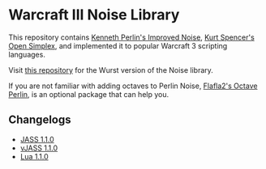 # Warcraft III Noise Library

This repository contains [Kenneth Perlin's Improved Noise](https://mrl.nyu.edu/~perlin/noise/), [Kurt Spencer's Open Simplex](https://gist.github.com/KdotJPG/b1270127455a94ac5d19), and implemented it to popular Warcraft 3 scripting languages.

Visit [this repository](https://github.com/eGlint/wurstNoiselib) for the Wurst version of the Noise library.

If you are not familiar with adding octaves to Perlin Noise, [Flafla2's Octave Perlin](https://flafla2.github.io/2014/08/09/perlinnoise.html), is an optional package that can help you.

## Changelogs

- [JASS 1.1.0](JASS/changelog.md)
- [vJASS 1.1.0](vJASS/changelog.md)
- [Lua 1.1.0](Lua/changelog.md)
